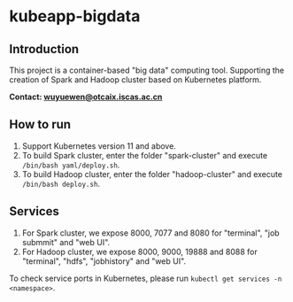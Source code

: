 # kubeapp-bigdata
## Introduction
This project is a container-based "big data" computing tool. Supporting the creation of Spark and Hadoop cluster based on Kubernetes platform.

**Contact: wuyuewen@otcaix.iscas.ac.cn**

## How to run
1. Support Kubernetes version 11 and above.
2. To build Spark cluster, enter the folder "spark-cluster" and execute `/bin/bash yaml/deploy.sh`.
3. To build Hadoop cluster, enter the folder "hadoop-cluster" and execute `/bin/bash deploy.sh`.

## Services
1. For Spark cluster, we expose 8000, 7077 and 8080 for "terminal", "job submmit" and "web UI".
2. For Hadoop cluster, we expose 8000, 9000, 19888 and 8088 for "terminal", "hdfs", "jobhistory" and "web UI".

To check service ports in Kubernetes, please run `kubectl get services -n <namespace>`.
